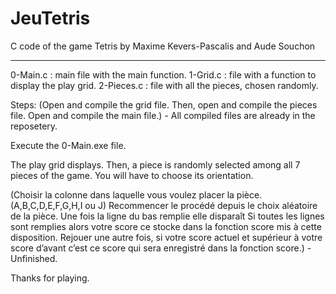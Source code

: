 # JeuTetris
C code of the game Tetris by Maxime Kevers-Pascalis and Aude Souchon

----------------------------------------------------------------------------------------------------
0-Main.c : main file with the main function.
1-Grid.c : file with a function to display the play grid.
2-Pieces.c : file with all the pieces, chosen randomly.

Steps:
(Open and compile the grid file.
Then, open and compile the pieces file.
Open and compile the main file.) - All compiled files are already in the reposetery.

Execute the 0-Main.exe file.

The play grid displays. 
Then, a piece is randomly selected among all 7 pieces of the game. You will have to choose its orientation.

(Choisir la colonne dans laquelle vous voulez placer la pièce. (A,B,C,D,E,F,G,H,I ou J)
Recommencer le procédé depuis le choix aléatoire de la pièce.
Une fois la ligne du bas remplie elle disparaît
Si toutes les lignes sont remplies alors votre score ce stocke dans la fonction score mis à cette disposition.
Rejouer une autre fois, si votre score actuel et supérieur à votre score d’avant c’est ce score qui sera enregistré dans la fonction score.) - Unfinished.

Thanks for playing.
